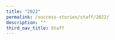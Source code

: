 ```yaml
---
title: "2022"
permalink: /success-stories/staff/2022/
description: ""
third_nav_title: Staff
---
```

